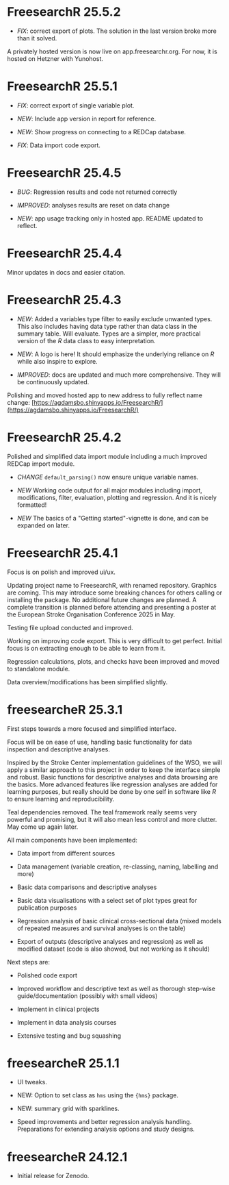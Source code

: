 # FreesearchR 25.5.2

- *FIX*: correct export of plots. The solution in the last version broke more than it solved.

A privately hosted version is now live on app.freesearchr.org. For now, it is hosted on Hetzner with Yunohost.

# FreesearchR 25.5.1

- *FIX*: correct export of single variable plot.

- *NEW*: Include app version in report for reference.

- *NEW*: Show progress on connecting to a REDCap database.

- *FIX*: Data import code export.

# FreesearchR 25.4.5

- *BUG*: Regression results and code not returned correctly

- *IMPROVED*: analyses results are reset on data change

- *NEW*: app usage tracking only in hosted app. README updated to reflect.
 
# FreesearchR 25.4.4

Minor updates in docs and easier citation.

# FreesearchR 25.4.3

- *NEW*: Added a variables type filter to easily exclude unwanted types. This also includes having data type rather than data class in the summary table. Will evaluate. Types are a simpler, more practical version of the *R* data class to easy interpretation.

- *NEW*: A logo is here! It should emphasize the underlying reliance on *R* while also inspire to explore.

- *IMPROVED*: docs are updated and much more comprehensive. They will be continuously updated.

Polishing and moved hosted app to new address to fully reflect name change: [https://agdamsbo.shinyapps.io/FreesearchR/](https://agdamsbo.shinyapps.io/FreesearchR/)

# FreesearchR 25.4.2

Polished and simplified data import module including a much improved REDCap import module.

- *CHANGE* `default_parsing()` now ensure unique variable names.

- *NEW* Working code output for all major modules including import, modifications, filter, evaluation, plotting and regression. And it is nicely formatted!

- *NEW* The basics of a "Getting started"-vignette is done, and can be expanded on later.

# FreesearchR 25.4.1

Focus is on polish and improved ui/ux.

Updating project name to FreesearchR, with renamed repository. Graphics are coming. This may introduce some breaking chances for others calling or installing the package. No additional future changes are planned. A complete transition is planned before attending and presenting a poster at the European Stroke Organisation Conference 2025 in May.

Testing file upload conducted and improved.

Working on improving code export. This is very difficult to get perfect. Initial focus is on extracting enough to be able to learn from it.

Regression calculations, plots, and checks have been improved and moved to standalone module.

Data overview/modifications has been simplified slightly.

# freesearcheR 25.3.1

First steps towards a more focused and simplified interface.

Focus will be on ease of use, handling basic functionality for data inspection and descriptive analyses.

Inspired by the Stroke Center implementation guidelines of the WSO, we will apply a similar approach to this project in order to keep the interface simple and robust. Basic functions for descriptive analyses and data browsing are the basics. More advanced features like regression analyses are added for learning purposes, but really should be done by one self in software like *R* to ensure learning and reproducibility.

Teal dependencies removed. The teal framework really seems very powerful and promising, but it will also mean less control and more clutter. May come up again later.

All main components have been implemented:

-   Data import from different sources

-   Data management (variable creation, re-classing, naming, labelling and more)

-   Basic data comparisons and descriptive analyses

-   Basic data visualisations with a select set of plot types great for publication purposes

-   Regression analysis of basic clinical cross-sectional data (mixed models of repeated measures and survival analyses is on the table)

-   Export of outputs (descriptive analyses and regression) as well as modified dataset (code is also showed, but not working as it should)

Next steps are:

-   Polished code export

-   Improved workflow and descriptive text as well as thorough step-wise guide/documentation (possibly with small videos)

-   Implement in clinical projects

-   Implement in data analysis courses

-   Extensive testing and bug squashing


# freesearcheR 25.1.1

* UI tweaks.

* NEW: Option to set class as `hms` using the `{hms}` package.

* NEW: summary grid with sparklines.

* Speed improvements and better regression analysis handling. Preparations for extending analysis options and study designs.


# freesearcheR 24.12.1

* Initial release for Zenodo.
